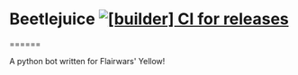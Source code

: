 # Beetlejuice  [![[builder] CI for releases](https://github.com/Flairwars/Beetlejuice/actions/workflows/docker-publish.yml/badge.svg)](https://github.com/Flairwars/Beetlejuice/actions/workflows/docker-publish.yml)
 ======

A python bot written for Flairwars' Yellow!

